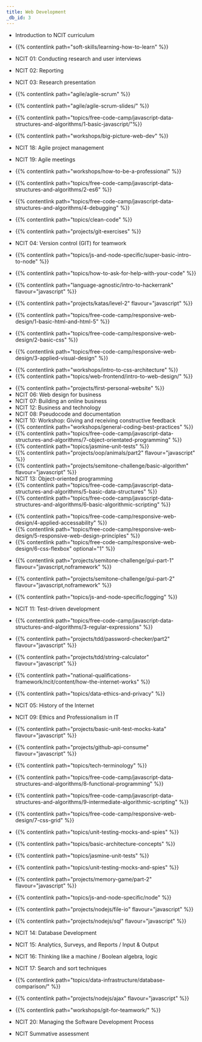 ```yaml
---
title: Web Development
_db_id: 3
---
```



- Introduction to NCIT curriculum

- {{% contentlink path="soft-skills/learning-how-to-learn" %}}
- NCIT 01: Conducting research and user interviews
- NCIT 02: Reporting
- NCIT 03: Research presentation
- {{% contentlink path="agile/agile-scrum" %}}
- {{% contentlink path="agile/agile-scrum-slides/" %}}
- {{% contentlink path="topics/free-code-camp/javascript-data-structures-and-algorithms/1-basic-javascript/"%}}
- {{% contentlink path="workshops/big-picture-web-dev" %}}
- NCIT 18: Agile project management
- NCIT 19: Agile meetings
- {{% contentlink path="workshops/how-to-be-a-professional" %}}
- {{% contentlink path="topics/free-code-camp/javascript-data-structures-and-algorithms/2-es6" %}}
- {{% contentlink path="topics/free-code-camp/javascript-data-structures-and-algorithms/4-debugging" %}}
- {{% contentlink path="topics/clean-code" %}}
- {{% contentlink path="projects/git-exercises" %}}
- NCIT 04: Version control (GIT) for teamwork
- {{% contentlink path="topics/js-and-node-specific/super-basic-intro-to-node" %}}
- {{% contentlink path="topics/how-to-ask-for-help-with-your-code" %}}
- {{% contentlink path="language-agnostic/intro-to-hackerrank" flavour="javascript" %}}

- {{% contentlink path="projects/katas/level-2" flavour="javascript" %}}

- {{% contentlink path="topics/free-code-camp/responsive-web-design/1-basic-html-and-html-5" %}}
- {{% contentlink path="topics/free-code-camp/responsive-web-design/2-basic-css" %}}
- {{% contentlink path="topics/free-code-camp/responsive-web-design/3-applied-visual-design" %}}

* {{% contentlink path="workshops/intro-to-css-architecture" %}}
* {{% contentlink path="topics/web-frontend/intro-to-web-design/" %}}

- {{% contentlink path="projects/first-personal-website" %}}
- NCIT 06: Web design for business
- NCIT 07: Building an online business
- NCIT 12: Business and technology
- NCIT 08: Pseudocode and documentation
- NCIT 10: Workshop: Giving and receiving constructive feedback
- {{% contentlink path="workshops/general-coding-best-practices" %}}
- {{% contentlink path="topics/free-code-camp/javascript-data-structures-and-algorithms/7-object-orientated-programming" %}}
- {{% contentlink path="topics/jasmine-unit-tests" %}}
- {{% contentlink path="projects/oop/animals/part2"  flavour="javascript" %}}
- {{% contentlink path="projects/semitone-challenge/basic-algorithm"  flavour="javascript" %}}
- NCIT 13: Object-oriented programming
- {{% contentlink path="topics/free-code-camp/javascript-data-structures-and-algorithms/5-basic-data-structures" %}}
- {{% contentlink path="topics/free-code-camp/javascript-data-structures-and-algorithms/6-basic-algorithmic-scripting" %}}

* {{% contentlink path="topics/free-code-camp/responsive-web-design/4-applied-accessability" %}}
* {{% contentlink path="topics/free-code-camp/responsive-web-design/5-responsive-web-design-principles" %}}
* {{% contentlink path="topics/free-code-camp/responsive-web-design/6-css-flexbox" optional="1" %}}
- {{% contentlink path="projects/semitone-challenge/gui-part-1" flavour="javascript,noframework" %}}


  
- {{% contentlink path="projects/semitone-challenge/gui-part-2"  flavour="javascript,noframework" %}}


- {{% contentlink path="topics/js-and-node-specific/logging" %}}
- NCIT 11: Test-driven development
- {{% contentlink path="topics/free-code-camp/javascript-data-structures-and-algorithms/3-regular-expressions" %}}
- {{% contentlink path="projects/tdd/password-checker/part2" flavour="javascript" %}}
- {{% contentlink path="projects/tdd/string-calculator" flavour="javascript" %}}
- {{% contentlink path="national-qualifications-framework/ncit/content/how-the-internet-works" %}}
- {{% contentlink path="topics/data-ethics-and-privacy" %}}
- NCIT 05: History of the Internet
- NCIT 09: Ethics and Professionalism in IT
- {{% contentlink path="projects/basic-unit-test-mocks-kata" flavour="javascript" %}}
- {{% contentlink path="projects/github-api-consume" flavour="javascript" %}}
- {{% contentlink path="topics/tech-terminology" %}}
- {{% contentlink path="topics/free-code-camp/javascript-data-structures-and-algorithms/8-functional-programming" %}}
- {{% contentlink path="topics/free-code-camp/javascript-data-structures-and-algorithms/9-intermediate-algorithmic-scripting" %}}

* {{% contentlink path="topics/free-code-camp/responsive-web-design/7-css-grid" %}}

- {{% contentlink path="topics/unit-testing-mocks-and-spies" %}}
- {{% contentlink path="topics/basic-architecture-concepts" %}}
- {{% contentlink path="topics/jasmine-unit-tests" %}}
- {{% contentlink path="topics/unit-testing-mocks-and-spies" %}}

- {{% contentlink path="projects/memory-game/part-2" flavour="javascript" %}}
- {{% contentlink path="topics/js-and-node-specific/node" %}}
- {{% contentlink path="projects/nodejs/file-io" flavour="javascript" %}}
- {{% contentlink path="projects/nodejs/sql" flavour="javascript" %}}

- NCIT 14: Database Development
- NCIT 15: Analytics, Surveys, and Reports / Input & Output
- NCIT 16: Thinking like a machine / Boolean algebra, logic
- NCIT 17: Search and sort techniques

* {{% contentlink path="topics/data-infrastructure/database-comparison/" %}}

- {{% contentlink path="projects/nodejs/ajax" flavour="javascript" %}}

- {{% contentlink path="workshops/git-for-teamwork/" %}}

- NCIT 20: Managing the Software Development Process
- NCIT Summative assessment


